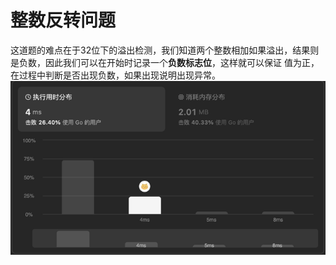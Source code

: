 # 整数反转问题
这道题的难点在于32位下的溢出检测，我们知道两个整数相加如果溢出，结果则是负数，因此我们可以在开始时记录一个**负数标志位**，这样就可以保证
值为正，在过程中判断是否出现负数，如果出现说明出现异常。
![img.png](img.png)